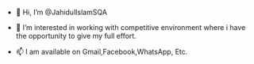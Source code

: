 - 👋 Hi, I’m @JahidulIslamSQA
- 👀 I’m interested in working with competitive environment where i have the opportunity to give my full effort.

- 📫 I am available on Gmail,Facebook,WhatsApp, Etc.

<!---
JahidulIslamSQA/JahidulIslamSQA is a ✨ special ✨ repository because its `README.md` (this file) appears on your GitHub profile.
You can click the Preview link to take a look at your changes.
--->
